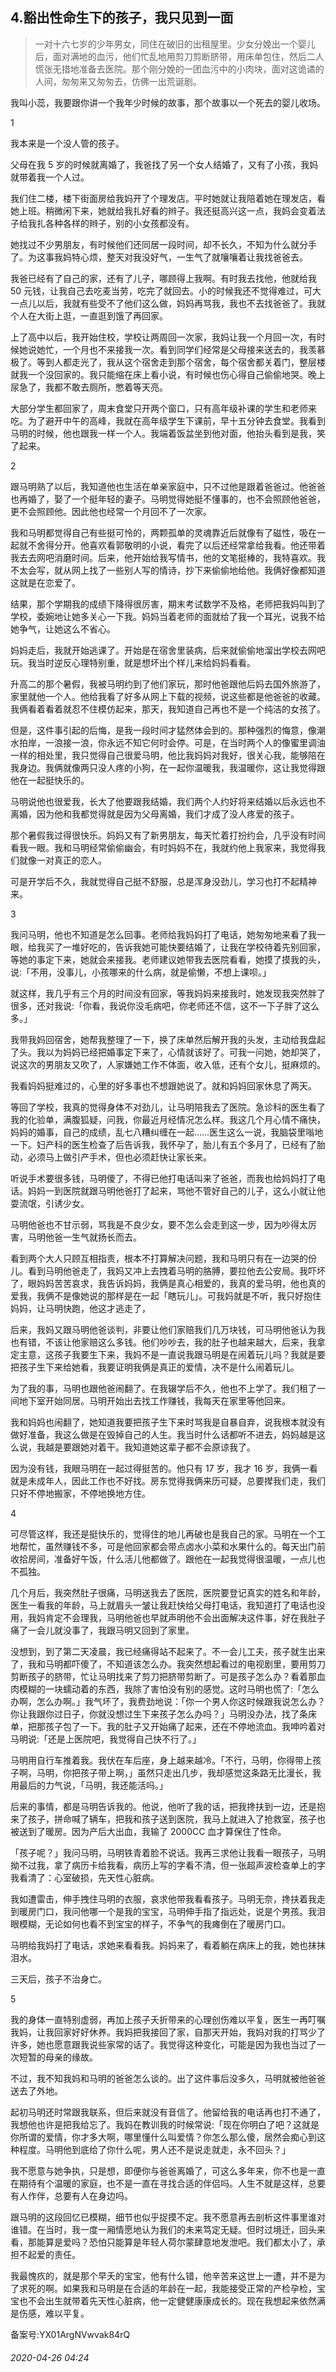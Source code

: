 ## 4.豁出性命生下的孩子，我只见到一面

> 一对十六七岁的少年男女，同住在破旧的出租屋里。少女分娩出一个婴儿后，面对满地的血污，他们忙乱地用剪刀剪断脐带，用床单包住，然后二人慌张无措地准备去医院。那个刚分娩的一团血污中的小肉块，面对这诡谲的人间，匆匆来又匆匆去，仿佛一出荒诞剧。


我叫小蕊，我要跟你讲一个我年少时候的故事，那个故事以一个死去的婴儿收场。


1


我本来是一个没人管的孩子。


父母在我 5 岁的时候就离婚了，我爸找了另一个女人结婚了，又有了小孩，我妈就带着我一个人过。


我们住二楼，楼下街面房给我妈开了个理发店。平时她就让我陪着她在理发店，看她上班。稍微闲下来，她就给我扎好看的辫子。我还挺高兴这一点，我妈会变着法子给我扎各种各样的辫子，别的小女孩都没有。


她找过不少男朋友，有时候他们还同居一段时间，却不长久，不知为什么就分手了。为这事我妈特心烦，整天对我没好气，一生气了就嚷嚷着让我找爸爸去。


我爸已经有了自己的家，还有了儿子，哪顾得上我啊。有时我去找他，他就给我 50 元钱，让我自己去吃麦当劳，吃完了就回去。小的时候我还不觉得难过，可大一点儿以后，我就有些受不了他们这么做，妈妈再骂我，我也不去找爸爸了。我就个人在大街上逛，一直逛到饿了再回家。


上了高中以后，我开始住校，学校让两周回一次家，我妈让我一个月回一次，有时候她说她忙，一个月也不来接我一次。看到同学们经常是父母接来送去的，我羡慕极了。等到人都走光了，我从这个宿舍走到那个宿舍，每个宿舍都关着门，整层楼就我一个没回家的。我只能缩在床上看小说，有时候也伤心得自己偷偷地哭。晚上尿急了，我都不敢去厕所，憋着等天亮。


大部分学生都回家了，周末食堂只开两个窗口，只有高年级补课的学生和老师来吃。为了避开中午的高峰，我就在高年级学生下课前，早十五分钟去食堂。我看到马明的时候，他也跟我一样一个人。我端着饭盆坐到他对面，他抬头看到是我，笑了起来。


2


跟马明熟了以后，我知道他也生活在单亲家庭中，只不过他是跟着爸爸过。他爸爸也再婚了，娶了一个挺年轻的妻子。马明觉得她挺不懂事的，也不会照顾他爸爸，更不会照顾他。因此他也经常一个月回不了一次家。


我和马明都觉得自己有些挺可怜的，两颗孤单的灵魂靠近后就像有了磁性，吸在一起就不舍得分开。他喜欢看郭敬明的小说，看完了以后还经常拿给我看。他还带着我去去网吧消磨时间。后来，他开始给我写情书，他的文笔挺棒的，我特喜欢。我不太会写，就从网上找了一些别人写的情诗，抄下来偷偷地给他。我俩好像都知道这就是在恋爱了。


结果，那个学期我的成绩下降得很厉害，期末考试数学不及格，老师把我妈叫到了学校，委婉地让她多关心一下我。妈妈当着老师的面就给了我一个耳光，说我不给她争气，让她这么不省心。


妈妈走后，我就开始逃课了。开始是在宿舍里装病，后来就偷偷地溜出学校去网吧玩。我当时逆反心理特别重，就是想坏出个样儿来给妈妈看看。


升高二的那个暑假，我被马明约到了他们家玩，那时他爸跟他后妈去国外旅游了，家里就他一个人。他给我看了好多从网上下载的视频，说这些都是他爸爸的收藏。我俩看着看着就忍不住模仿起来，那天，我知道自己再也不是一个纯洁的女孩了。


但是，这件事引起的后悔，是我一段时间才猛然体会到的。那种强烈的悔意，像潮水拍岸，一浪接一浪，你永远不知它何时会停。可是，在当时两个人的像蜜里调油一样的相处里，我只觉得自己很爱马明，他比我妈妈对我好，很关心我，能够陪在我身边。我俩就像两只没人疼的小狗，在一起你温暖我，我温暖你，这让我觉得跟他在一起挺快乐的。


马明说他也很爱我，长大了他要跟我结婚，我们两个人约好将来结婚以后永远也不离婚，因为他和我都觉得就是因为父母离婚，我们才成了没人疼爱的孩子。


那个暑假我过得很快乐。妈妈又有了新男朋友，每天忙着打扮约会，几乎没有时间看我一眼。我和马明经常偷偷幽会，有时妈妈不在，我就约他上我家来，我觉得我们就像一对真正的恋人。


可是开学后不久，我就觉得自己挺不舒服，总是浑身没劲儿，学习也打不起精神来。


3


我问马明，他也不知道是怎么回事。老师给我妈妈打了电话，她匆匆地来看了我一眼，给我买了一堆好吃的，告诉我她可能快要结婚了，让我在学校待着先别回家，等她的事定下来，她就会来接我。老师建议她带我去医院看看，她摸了摸我的头，说:「不用，没事儿，小孩哪来的什么病，就是偷懒，不想上课呗。」


就这样，我几乎有三个月的时间没有回家，等我妈妈来接我时，她发现我突然胖了很多，还对我说:「你看，我说你没毛病吧，你老师还不信，这不一下子胖了这么多。」


我带我妈回宿舍，她帮我整理了一下，换了床单然后解开我的头发，主动给我盘起了头。我以为妈妈已经把婚事定下来了，心情就该好了。可我一问她，她却哭了，说这次的男朋友又吹了，人家嫌她工作不体面，收入低，还有个女儿，挺麻烦的。


我看妈妈挺难过的，心里的好多事也不想跟她说了。就和妈妈回家休息了两天。


等回了学校，我真的觉得身体不对劲儿，让马明陪我去了医院。急诊科的医生看了我的化验单，满腹狐疑，问我，你最近月经情况怎么样。我这几个月心情不痛快，妈妈的婚事，自己的成绩，乱七八糟纠缠在一起……医生这么一说，我脑袋里嗡地一下。妇产科的医生检查了后告诉我，我怀孕了，胎儿有五个多月了，已经有了胎动，必须马上做引产手术，但也必须赶快让家长来。


听说手术要很多钱，马明傻了，不得已他打电话叫来了爸爸，而我也给妈妈打了电话。妈妈一到医院就跟马明他爸打了起来，骂他不管好自己的儿子，这么小就让他耍流氓，引诱少女。


马明他爸也不甘示弱，骂我是不良少女，要不怎么会走到这一步，因为吵得太厉害，马明他爸一生气就扬长而去。


看到两个大人只顾互相指责，根本不打算解决问题，我和马明只有在一边哭的份儿。看到马明他爸走了，我妈又冲上去拽着马明的胳膊，要拉他去公安局。我吓坏了，眼妈妈苦苦哀求，我告诉妈妈，我俩是真心相爱的，我真的爱马明，他也真的爱我，我俩不是像她说的那样是在一起「瞎玩儿」。可我妈就是不听，我只好抱住妈妈，让马明快跑，他这才逃走了，


后来，我妈又跟马明他爸谈判，非要让他们家赔我们几万块钱，可马明他爸认为我也有错，不该让他家赔这么多钱。他们吵吵去，我的肚子也越来越大，后来，我拿定主意，这孩子我要生下来，我妈不是一直说我跟马明是在闹着玩儿吗？我就是要把孩子生下来给她看，我要证明我俩是真正的爱情，决不是什么闹着玩儿。


为了我的事，马明也跟他爸闹翻了。在我辍学后不久，他也不上学了。我们租了一间地下室开始同居。马明开始出去找工作赚钱，我每天在家里等他回来。


我和妈妈也闹翻了，她知道我要把孩子生下来时骂我是自暴自弃，说我根本就没有做好准备，我这么做是在毁掉自己的人生。我当时什么话都听不进去，妈妈越是这么说，我越是要跟她对着干。我知道她这辈子都不会原谅我了。


因为没有钱，我眼马明在一起过得挺苦的。他只有 17 岁，我才 16 岁，我俩一看就是未成年人，因此工作也不好找。房东觉得我俩来历可疑，总要撵我们走，我们只好不停地搬家，不停地换地方住。


4


可尽管这样，我还是挺快乐的，觉得住的地儿再破也是我自己的家。马明在一个工地帮忙，虽然赚钱不多，可是他回家都会带点卤水小菜和水果什么的。每天出门前收拾房间，准备好午饭，什么活儿他都做了。跟他在一起我觉得很温暖，一点儿也不孤独。


几个月后，我突然肚子很痛，马明送我去了医院，医院要登记真实的姓名和年龄，医生一看我的年龄，马上就眉头一皱让我赶快给父母打电话，我知道打了电话也没用，我妈肯定不会理我，马明他爸也早就声明他不会出面解决这件事，好在我肚子痛了一会儿就没事了，我跟马明又回到了家里。


没想到，到了第二天凌晨，我已经痛得站不起来了。不一会儿工夫，孩子就生出来了，我和马明都吓傻了，不知道该怎么办。我突然想起看过的电视剧里，要用剪刀剪断孩子的脐带，忙让马明找来了剪刀把脐带剪断了。可是孩子怎么办？看着那血肉模糊的一块蠕动着的东西，我除了害怕没有别的感觉。这时马明也慌了:「怎么办啊，怎么办啊。」我气坏了，我费劲地说：「你一个男人你这时候跟我说怎么办？你让我跟你过日子，你就没想过生下来孩子怎么办吗？」马明没办法，找了条床单，把那孩子包了一下。我的肚子又开始痛了起来，还在不停地流血。我呻吟着对马明说:「还是上医院吧，我觉得自己快不行了。」


马明用自行车推着我。我伏在车后座，身上越来越冷。「不行，马明，你得带上孩子啊，马明，你把孩子带上啊，」虽然只走出几步，我却感觉这条路无比漫长，我用最后的力气说，「马明，我还能活吗。」


后来的事情，都是马明告诉我的。他说，他听了我的话，把我搀扶到一边，还是抱来了孩子，拼命喊了辆车，把我和孩子送到医院，我马上就进入了抢救室，孩子也被送到了暖房。因为产后大出血，我输了 2000CC 血才算保住了性命。


「孩子呢？」我问马明，马明铁青着脸不说话。我再三求他让我看一眼孩子，马明拗不过我，拿了病历卡给我看，病历上写的字看不清，但一张超声波检查单上的字我看清了：心室破损，先天性心脏病。


我如遭雷击，伸手拽住马明的衣服，哀求他带我看看孩子。马明无奈，搀扶着我走到暖房门口，我问他哪一个是我的宝宝，马明伸手指了指远处，说是个男孩。我泪眼模糊，无论如何也看不到宝宝的样子，不争气的我瘫倒在了暖房门口。


马明给我妈打了电话，求她来看看我。妈妈来了，看着躺在病床上的我，她也抹抹泪水。


三天后，孩子不治身亡。


5


我的身体一直特别虚弱，再加上孩子夭折带来的心理创伤难以平复，医生一再叮嘱我妈，让我回家好好休养。我妈把我接回了家，自那天开始，我妈对我的打骂少了许多，她也愿意跟我说些家常的话了。我觉得这种变化，可能是因为我也当过了一次短暂的母亲的缘故。


不过，我不知我妈和马明的爸爸怎么谈的。出了这件事后没多久，马明就被他爸爸送去了外地。


起初马明还时常跟我联系，但后来就没有音信了。他留给我的电话再也打不通了，我想他也许是把我给忘了。我妈在教训我的时候常说:「现在你明白了吧？这就是你所谓的爱情，你才多大啊，哪里懂什么叫爱情？你怎么那么傻，居然会痴心到这种程度。马明他到底给了你什么呢，男人还不是说走就走，永不回头？」


我不愿意与她争执，只是想，即便你与爸爸离婚了，可这么多年来，你不也是一直在期待有个温暖的家庭，也不是一直在寻找合适的伴侣吗。人生不就是这样，总要有人作伴，总要有人在身边吗。


跟马明的这段回忆已模糊，细节也似乎捉摸不定。我不愿意再去剖析这件事里谁对谁错。在当时，我一度一厢情愿地认为我们的未来笃定无疑。但时过境迁，回头来看，那能算是爱吗？恐怕只能算是年轻人荷尔蒙肆意地发泄吧。我们都太小了，承担不起爱的责任。


我最愧疚的，就是那个早夭的宝宝，他有什么错，他辛苦来这世上一遭，并不是为了求死的啊。如果我和马明是在合适的年龄在一起，我能接受正常的产检孕检，宝宝也不会出生就带着先天性心脏病，他一定健健康康成长的。现在我想起来依然满是伤感，难以平复。


备案号:YX01ArgNVwvak84rQ


###### 2020-04-26 04:24
